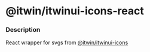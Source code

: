 # @itwin/itwinui-icons-react

### Description

React wrapper for svgs from [@itwin/itwinui-icons](https://www.npmjs.com/package/@itwin/itwinui-icons)